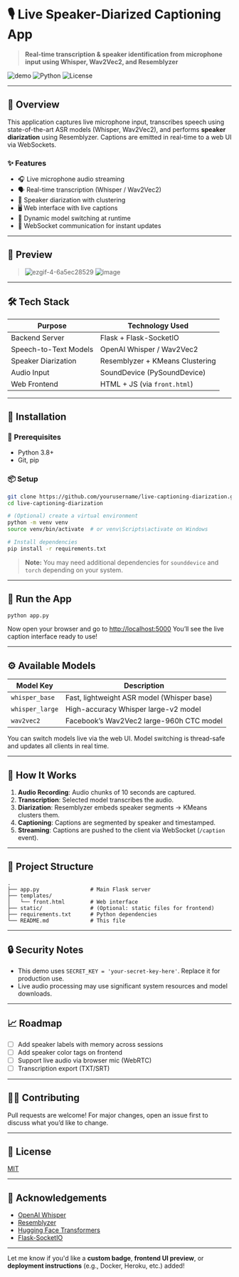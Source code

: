 # 🎙️ Live Speaker-Diarized Captioning App

> **Real-time transcription & speaker identification from microphone input using Whisper, Wav2Vec2, and Resemblyzer**

![demo](https://img.shields.io/badge/Status-Under%20Active%20Development-orange) ![Python](https://img.shields.io/badge/Made%20with-Python-blue) ![License](https://img.shields.io/badge/License-MIT-green)

---

## 🚀 Overview

This application captures live microphone input, transcribes speech using state-of-the-art ASR models (Whisper, Wav2Vec2), and performs **speaker diarization** using Resemblyzer. Captions are emitted in real-time to a web UI via WebSockets.

### ✨ Features

* 🎧 Live microphone audio streaming
* 🗣️ Real-time transcription (Whisper / Wav2Vec2)
* 👥 Speaker diarization with clustering
* 🖥️ Web interface with live captions
* 🔄 Dynamic model switching at runtime
* 🔌 WebSocket communication for instant updates

---

## 📸 Preview


> ![ezgif-4-6a5ec28529](https://github.com/user-attachments/assets/47cd5d90-37b8-401e-8c35-1afb3739fa14)
> ![image](https://github.com/user-attachments/assets/40553152-616f-49b3-8541-2b3e8774f4ff)



---

## 🛠️ Tech Stack

| Purpose               | Technology Used                 |
| --------------------- | ------------------------------- |
| Backend Server        | Flask + Flask-SocketIO          |
| Speech-to-Text Models | OpenAI Whisper / Wav2Vec2       |
| Speaker Diarization   | Resemblyzer + KMeans Clustering |
| Audio Input           | SoundDevice (PySoundDevice)     |
| Web Frontend          | HTML + JS (via `front.html`)    |

---

## 🧰 Installation

### 🔗 Prerequisites

* Python 3.8+
* Git, pip

### 📦 Setup

```bash
git clone https://github.com/yourusername/live-captioning-diarization.git
cd live-captioning-diarization

# (Optional) create a virtual environment
python -m venv venv
source venv/bin/activate  # or venv\Scripts\activate on Windows

# Install dependencies
pip install -r requirements.txt
```

> **Note:** You may need additional dependencies for `sounddevice` and `torch` depending on your system.

---

## 🧪 Run the App

```bash
python app.py
```

Now open your browser and go to [http://localhost:5000](http://localhost:5000)
You’ll see the live caption interface ready to use!

---

## ⚙️ Available Models

| Model Key       | Description                                |
| --------------- | ------------------------------------------ |
| `whisper_base`  | Fast, lightweight ASR model (Whisper base) |
| `whisper_large` | High-accuracy Whisper large-v2 model       |
| `wav2vec2`      | Facebook’s Wav2Vec2 large-960h CTC model   |

You can switch models live via the web UI. Model switching is thread-safe and updates all clients in real time.

---

## 🧠 How It Works

1. **Audio Recording**: Audio chunks of 10 seconds are captured.
2. **Transcription**: Selected model transcribes the audio.
3. **Diarization**: Resemblyzer embeds speaker segments → KMeans clusters them.
4. **Captioning**: Captions are segmented by speaker and timestamped.
5. **Streaming**: Captions are pushed to the client via WebSocket (`/caption` event).

---

## 📁 Project Structure

```
.
├── app.py                # Main Flask server
├── templates/
│   └── front.html        # Web interface
├── static/               # (Optional: static files for frontend)
├── requirements.txt      # Python dependencies
└── README.md             # This file
```

---

## 🔒 Security Notes

* This demo uses `SECRET_KEY = 'your-secret-key-here'`. Replace it for production use.
* Live audio processing may use significant system resources and model downloads.

---

## 📈 Roadmap

* [ ] Add speaker labels with memory across sessions
* [ ] Add speaker color tags on frontend
* [ ] Support live audio via browser mic (WebRTC)
* [ ] Transcription export (TXT/SRT)

---

## 🧑‍💻 Contributing

Pull requests are welcome! For major changes, open an issue first to discuss what you’d like to change.

---

## 📄 License

[MIT](LICENSE)

---

## 💬 Acknowledgements

* [OpenAI Whisper](https://github.com/openai/whisper)
* [Resemblyzer](https://github.com/resemble-ai/Resemblyzer)
* [Hugging Face Transformers](https://github.com/huggingface/transformers)
* [Flask-SocketIO](https://flask-socketio.readthedocs.io/)

---

Let me know if you'd like a **custom badge**, **frontend UI preview**, or **deployment instructions** (e.g., Docker, Heroku, etc.) added!
